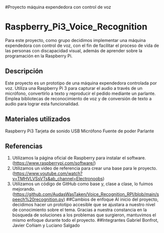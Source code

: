 #Proyecto máquina expendedora con control de voz


# Raspberry_Pi3_Voice_Recognition
Para este proyecto, como grupo decidimos implementar una máquina expendedora con control de voz, con el fin de facilitar el proceso de vida de las personas con discapacidad visual, además de aprender sobre la programación en la Raspberry Pi. 
## Descripción
Este proyecto es un prototipo de una máquina expendedora controlada por voz. Utiliza una Raspberry Pi 3 para capturar el audio a través de un micrófono, convertirlo a texto y reproducir el pedido mediante un parlante. Emplea bibliotecas de reconocimiento de voz y de conversión de texto a audio para lograr esta funcionalidad.
## Materiales utilizados
Raspberry Pi3
Tarjeta de sonido USB
Micrófono
Fuente de poder 
Parlante
## Referencias
1. Utilizamos la página oficial de Raspberry para instalar el software.(https://www.raspberrypi.com/software/)
2. Utilizamos un video de referencia para crear una base para le proyecto.(https://www.youtube.com/watch?v=TMHVLVSsVTs&ab_channel=Electronoobs)
3. Utilizamos un código de GitHub como base y, clase a clase, lo fuimos mejorando.(https://github.com/AudasWasTaken/Voice_Recognition_RPI/blob/main/speech%20recognition.py)
##Cambios de enfoque
Al inicio del proyecto, decidimos hacer un prototipo accesible que se ajustara a nuestro nivel de conocimiento sobre el tema. Gracias a nuestra constancia en la búsqueda de soluciones a los problemas que surgieron, mantuvimos el mismo enfoque durante todo el proyecto.
##Integrantes
Gabriel Bonfrot, Javier Coñiam y Luciano Salgado
   







